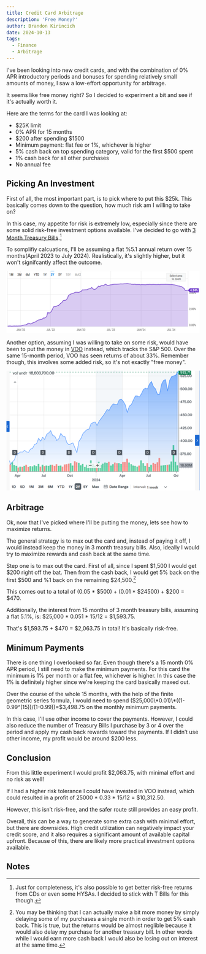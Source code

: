 ```yaml
---
title: Credit Card Arbitrage
description: 'Free Money?'
author: Brandon Kirincich
date: 2024-10-13
tags:
  - Finance
  - Arbitrage
---
```


<!-- https://www.citi.com/credit-cards/citi-custom-cash-credit-card -->

I've been looking into new credit cards, and with the combination of 0% APR introductory periods and bonuses for spending relatively small amounts of money, I saw a low-effort opportunity for arbitrage.

It seems like free money right? So I decided to experiment a bit and see if it's actually worth it.

Here are the terms for the card I was looking at:
- $25K limit
- 0% APR for 15 months
- $200 after spending $1500
- Minimum payment: flat fee or 1%, whichever is higher
- 5% cash back on top spending category, valid for the first $500 spent
- 1% cash back for all other purchases
- No annual fee


## Picking An Investment

First of all, the most important part, is to pick where to put this $25k. This basically comes down to the question, how much risk am I willing to take on?

In this case, my appetite for risk is extremely low, especially since there are some solid risk-free investment options available. I've decided to go with [3 Month Treasury Bills](https://www.investopedia.com/terms/t/treasurybill.asp).[^1]

To somplifiy calcuations, I'll be assuming a flat %5.1 annual return over 15 months(April 2023 to July 2024). Realistically, it's slightly higher, but it won't signifcantly affect the outcome.

![3 Month T Bill Rate](TBillRate.png)

Another option, assuming I was willing to take on some risk, would have been to put the money in [VOO](https://finance.yahoo.com/quote/VOO/) instead, which tracks the S&P 500. Over the same 15-month period, VOO has seen returns of about 33%. Remember though, this involves some added risk, so it's not exactly "free money".

![VOO](voo.png)

## Arbitrage

Ok, now that I've picked where I'll be putting the money, lets see how to maximize returns.

The general strategy is to max out the card and, instead of paying it off, I would instead keep the money in 3 month treasury bills. Also, ideally I would try to maximize rewards and cash back at the same time.

Step one is to max out the card. First of all, since I spent $1,500 I would get $200 right off the bat. Then from the cash back, I would get 5% back on the first $500 and %1 back on the remaining $24,500.[^2] 

This comes out to a total of (0.05 \* $500) + (0.01 \* $24500) + $200 = $470.

Additionally, the interest from 15 months of 3 month treasury bills, assuming a flat 5.1%, is: $25,000 \* 0.051 \* 15/12 = $1,593.75.

That's $1,593.75 + $470 = $2,063.75 in total! It's basically risk-free.

## Minimum Payments

There is one thing I overlooked so far. Even though there's a 15 month 0% APR period, I still need to make the minimum payments. For this card the minimum is 1% per month or a flat fee, whichever is higher. In this case the 1% is definitely higher since we're keeping the card basically maxed out.

Over the course of the whole 15 months, with the help of the finite geometric series formula, I would need to spend ($25,000\*0.01)\*((1-0.99^(15))/(1-0.99))=$3,498.75 on the monthly minimum payments.

In this case, I'll use other income to cover the payments. However, I could also reduce the number of Treasury Bills I purchase by 3 or 4 over the period and apply my cash back rewards toward the payments. If I didn’t use other income, my profit would be around $200 less.

## Conclusion

From this little experiment I would profit $2,063.75, with minimal effort and no risk as well!

If I had a higher risk tolerance I could have invested in VOO instead, which could resulted in a profit of 25000 \* 0.33 \* 15/12 = $10,312.50.

However, this isn’t risk-free, and the safer route still provides an easy profit.

Overall, this can be a way to generate some extra cash with minimal effort, but there are downsides. High credit utilization can negatively impact your credit score, and it also requires a significant amount of available capital upfront. Because of this, there are likely more practical investment options available.

## Notes

[^1]: Just for completeness, it's also possible to get better risk-free returns from CDs or even some HYSAs. I decided to stick with T Bills for this though.

[^2]: You may be thinking that I can actually make a bit more money by simply delaying some of my purchases a single month in order to get 5% cash back. This is true, but the returns would be almost neglible because it would also delay my purchase for another treasury bill. In other words while I would earn more cash back I would also be losing out on interest at the same time.